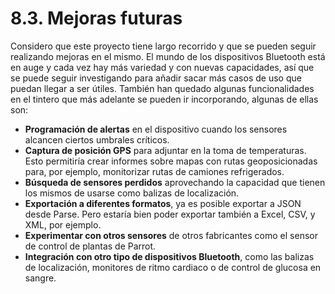 # 8.3. Mejoras futuras

Considero que este proyecto tiene largo recorrido y que se pueden seguir realizando mejoras en el mismo. El mundo de los dispositivos Bluetooth está en auge y cada vez hay más variedad y con nuevas capacidades, así que se puede seguir investigando para añadir sacar más casos de uso que puedan llegar a ser útiles. También han quedado algunas funcionalidades en el tintero que más adelante se pueden ir incorporando, algunas de ellas son:

- **Programación de alertas** en el dispositivo cuando los sensores alcancen ciertos umbrales críticos.
- **Captura de posición GPS** para adjuntar en la toma de temperaturas. Esto permitiría crear informes sobre mapas con rutas geoposicionadas para, por ejemplo, monitorizar rutas de camiones refrigerados.
- **Búsqueda de sensores perdidos** aprovechando la capacidad que tienen los mismos de usarse como balizas de localización.
- **Exportación a diferentes formatos**, ya es posible exportar a JSON desde Parse. Pero estaría bien poder exportar también a Excel, CSV, y XML, por ejemplo.
- **Experimentar con otros sensores** de otros fabricantes como el sensor de control de plantas de Parrot.
- **Integración con otro tipo de dispositivos Bluetooth**, como las balizas de localización, monitores de ritmo cardiaco o de control de glucosa en sangre.


 
